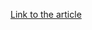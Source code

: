 [Link to the article](https://unit42.paloaltonetworks.com/cl0p-group-distributes-ransomware-data-with-torrents/)
